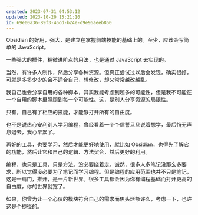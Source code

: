 ```yaml
---
created: 2023-07-31 04:53:12
updated: 2023-10-20 15:21:10
id: 69e00a36-89f3-46dd-b24e-d9e96aeeb860
---
```


Obsidian 的好用，强大，是建立在掌握前端技能的基础上的。至少，应该会写简单的 JavaScript。

一些强大的插件，稍微进阶点的用法，也是通过 JavaScript 去实现的。

当然，有许多人制作，然后分享各种资源。但真正尝试过以后会发现，确实很好，可就是多多少少的会不适合自己，想修改，却又常常越改越乱。

我自己也会分享自用的各种脚本，其实我能考虑到超多的可能性，但是我不可能在一个自用的脚本里照顾到每一个可能性。这，是别人分享资源的局限性。

只有，自己有了相应的技能，才能够打开所有的自由度。

也不是说热心安利别人学习编程，曾经看着一个个信誓旦旦说着想学，最后悄无声息退去，我心早累了。

再好的工具，也要学习，然后才能更好地使用，就比如 Obsidian，也得先了解它的功能，然后让它和自己的逻辑、方法契合，然后更好的利用。

编程，也只是工具，只是方法。没必要绕着走。诚然，很多人多笔记没那么多要求，所以觉得没必要为了笔记而学习编程。但是编程的应用范围也并不只是笔记，这是一扇门，推开，是一片新世界。很多工具都会因为你有编程基础而打开更高的自由度，你的世界就宽了。

如果，你曾为让一个心仪的模块符合自己的需求而焦头烂额许久，考虑一下，也许这是个捷径的。